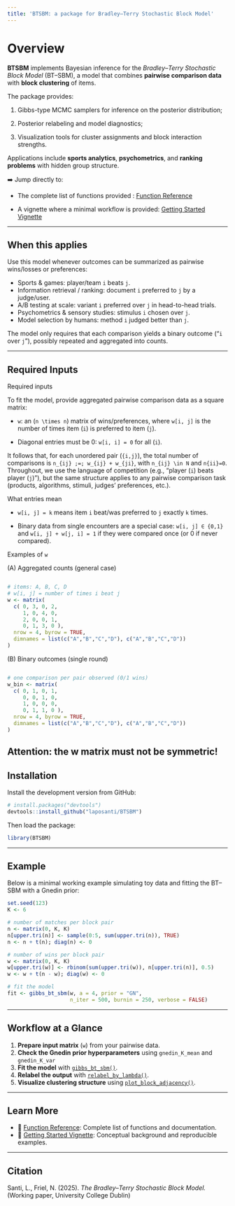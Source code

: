 ```yaml
---
title: 'BTSBM: a package for Bradley–Terry Stochastic Block Model'
---
```


# Overview

**BTSBM** implements Bayesian inference for the *Bradley–Terry Stochastic Block Model* (BT–SBM), a model that combines **pairwise comparison data** with **block clustering** of items.

The package provides:

1) Gibbs-type MCMC samplers for inference on the posterior distribution;

2) Posterior relabeling and model diagnostics;

3) Visualization tools for cluster assignments and block interaction strengths.

Applications include **sports analytics**, **psychometrics**, and **ranking problems** with hidden group structure.

➡️ Jump directly to:


- The complete list of functions provided : [Function Reference](https://laposanti.github.io/BTSBM/reference/index.html)

- A vignette where a minimal workflow is provided: [Getting Started Vignette](https://laposanti.github.io/BTSBM/articles/getting-started.html)

---

## When this applies

Use this model whenever outcomes can be summarized as pairwise wins/losses or preferences:

* Sports & games: player/team `i` beats `j`.
* Information retrieval / ranking: document `i` preferred to `j` by a judge/user.
* A/B testing at scale: variant `i` preferred over `j` in head-to-head trials.
* Psychometrics & sensory studies: stimulus `i` chosen over `j`.
* Model selection by humans: method `i` judged better than `j`.

The model only requires that each comparison yields a binary outcome (“`i` over `j`”), possibly repeated and aggregated into counts.

---

## Required Inputs

Required inputs

To fit the model, provide aggregated pairwise comparison data as a square matrix:

* `w`: an (`n \times n`) matrix of wins/preferences, where `w[i, j]` is the number of times item (`i`) is preferred to item (`j`).

* Diagonal entries must be 0: `w[i, i] = 0` for all (`i`).

It follows that, for each unordered pair (`{i,j}`), the total number of comparisons is `n_{ij} ;=; w_{ij} + w_{ji}`, with `n_{ij} \in N` and `n{ii}=0`.
Throughout, we use the language of competition (e.g., “player (`i`) beats player (`j`)”), but the same structure applies to any pairwise comparison task (products, algorithms, stimuli, judges’ preferences, etc.).

What entries mean

* `w[i, j] = k` means item `i` beat/was preferred to `j` exactly `k` times.

* Binary data from single encounters are a special case: `w[i, j] ∈ {0,1}` and `w[i, j] + w[j, i] = 1` if they were compared once (or 0 if never compared).

Examples of `w`

(A) Aggregated counts (general case)

```r

# items: A, B, C, D
# w[i, j] = number of times i beat j
w <- matrix(
  c( 0, 3, 0, 2,
     1, 0, 4, 0,
     2, 0, 0, 1,
     0, 1, 3, 0 ),
  nrow = 4, byrow = TRUE,
  dimnames = list(c("A","B","C","D"), c("A","B","C","D"))
)
```

(B) Binary outcomes (single round)

```r

# one comparison per pair observed (0/1 wins)
w_bin <- matrix(
  c( 0, 1, 0, 1,
     0, 0, 1, 0,
     1, 0, 0, 0,
     0, 1, 1, 0 ),
  nrow = 4, byrow = TRUE,
  dimnames = list(c("A","B","C","D"), c("A","B","C","D"))
)
```

Attention: the w matrix must not be symmetric!
---

## Installation

Install the development version from GitHub:

```r
# install.packages("devtools")
devtools::install_github("laposanti/BTSBM")
````

Then load the package:

```r
library(BTSBM)
```

---

## Example

Below is a minimal working example simulating toy data and fitting the BT–SBM with a Gnedin prior:

```r
set.seed(123)
K <- 6

# number of matches per block pair
n <- matrix(0, K, K)
n[upper.tri(n)] <- sample(0:5, sum(upper.tri(n)), TRUE)
n <- n + t(n); diag(n) <- 0

# number of wins per block pair
w <- matrix(0, K, K)
w[upper.tri(w)] <- rbinom(sum(upper.tri(w)), n[upper.tri(n)], 0.5)
w <- w + t(n - w); diag(w) <- 0

# fit the model
fit <- gibbs_bt_sbm(w, a = 4, prior = "GN",
                    n_iter = 500, burnin = 250, verbose = FALSE)
```

---

## Workflow at a Glance

1. **Prepare input matrix** (`w`) from your pairwise data.
2. **Check the Gnedin prior hyperparameters** using `gnedin_K_mean` and `gnedin_K_var`
3. **Fit the model** with [`gibbs_bt_sbm()`](https://laposanti.github.io/BTSBM/reference/gibbs_bt_sbm.html).
4. **Relabel the output** with [`relabel_by_lambda()`](https://laposanti.github.io/BTSBM/reference/relabel_by_lambda.html).
5. **Visualize clustering structure** using [`plot_block_adjacency()`](https://laposanti.github.io/BTSBM/reference/plot_block_adjacency.html).
---

## Learn More

* 📘 [Function Reference](https://laposanti.github.io/BTSBM/reference/index.html): Complete list of functions and documentation.
* 📄 [Getting Started Vignette](https://laposanti.github.io/BTSBM/articles/getting-started.html): Conceptual background and reproducible examples.

---

## Citation

Santi, L., Friel, N. (2025). *The Bradley–Terry Stochastic Block Model.*
(Working paper, University College Dublin)

